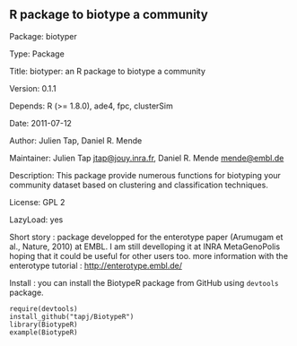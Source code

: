 ## R package to biotype a community
Package: biotyper

Type: Package

Title: biotyper: an R package to biotype a community

Version: 0.1.1

Depends: R (>= 1.8.0), ade4, fpc, clusterSim

Date: 2011-07-12

Author: Julien Tap, Daniel R. Mende

Maintainer: Julien Tap <jtap@jouy.inra.fr>, Daniel R. Mende <mende@embl.de>

Description: This package provide numerous functions for biotyping your community dataset based on clustering and classification techniques.

License: GPL 2

LazyLoad: yes

Short story : package developped for the enterotype paper (Arumugam et al., Nature, 2010) at EMBL.
I am still develloping it at INRA MetaGenoPolis hoping that it could be useful for other users too. more information with the enterotype tutorial : http://enterotype.embl.de/

Install : you can install the BiotypeR package from GitHub using `devtools` package.

    require(devtools)
    install_github("tapj/BiotypeR")
    library(BiotypeR)
    example(BiotypeR)
    
  
  
  
  
  

